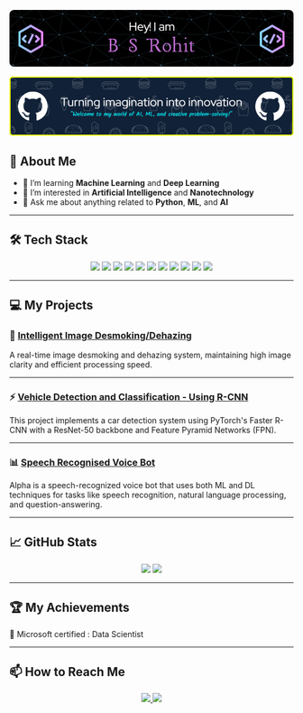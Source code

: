 ![Header](./github-header.png)

![Header](./github-header-image.png)

## 🚀 About Me
- 🌱 I’m learning **Machine Learning** and **Deep Learning**
- 🧪 I’m interested in **Artificial Intelligence** and **Nanotechnology**
- 💬 Ask me about anything related to **Python**, **ML**, and **AI**

---

## 🛠️ Tech Stack
<p align="center">
  <img src="https://img.shields.io/badge/-Python-333333?style=flat&logo=python" />
  <img src="https://img.shields.io/badge/-TensorFlow-333333?style=flat&logo=tensorflow" />
  <img src="https://img.shields.io/badge/-Keras-333333?style=flat&logo=keras" />
  <img src="https://img.shields.io/badge/-JavaScript-333333?style=flat&logo=javascript" />
  <img src="https://img.shields.io/badge/-HTML5-333333?style=flat&logo=html5" />
  <img src="https://img.shields.io/badge/-CSS3-333333?style=flat&logo=css3" />
  <img src="https://img.shields.io/badge/-Node.js-333333?style=flat&logo=node.js" />
  <img src="https://img.shields.io/badge/-Git-333333?style=flat&logo=git" />
  <img src="https://img.shields.io/badge/-GitHub-333333?style=flat&logo=github" />
  <img src="https://img.shields.io/badge/-Docker-333333?style=flat&logo=docker" />
  <img src="https://img.shields.io/badge/-Salesforce-333333?style=flat&logo=salesforce" />
</p>

---

## 💻 My Projects

### 🚀 [Intelligent Image Desmoking/Dehazing](#)

A real-time image desmoking and dehazing system, maintaining high image clarity and efficient processing speed.

---

### ⚡ [Vehicle Detection and Classification - Using R-CNN](#)
This project implements a car detection system using PyTorch's Faster R-CNN with a ResNet-50 backbone and Feature Pyramid Networks (FPN).

---

### 📊 [Speech Recognised Voice Bot](#)

Alpha is a speech-recognized voice bot that uses both ML and DL techniques for tasks like speech recognition, natural language processing, and question-answering.

---

## 📈 GitHub Stats
<p align="center">
  <img src="https://github-readme-stats.vercel.app/api?username=BSRohit20&show_icons=true&theme=radical" height="180px" />
  <img src="https://github-readme-stats.vercel.app/api/top-langs/?username=BSRohit20&layout=compact&theme=radical" height="180px" />
</p>

---

## 🏆 My Achievements

 🎉 Microsoft certified : Data Scientist


---

## 📫 How to Reach Me

<p align="center">
  <a href="mailto:rohitbs2004@gmail.com">
    <img src="https://img.shields.io/badge/-Gmail-c14438?style=flat&logo=Gmail&logoColor=white" />
  </a>
  <a href="https://linkedin.com/in/bsrohit">
    <img src="https://img.shields.io/badge/-LinkedIn-blue?style=flat&logo=Linkedin&logoColor=white" />
  </a>
</p>
